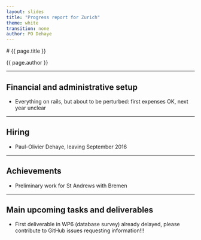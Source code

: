 ```yaml
---
layout: slides
title: "Progress report for Zurich"
theme: white
transition: none
author: PO Dehaye
---
```


<section data-markdown data-separator="^---\n" data-separator-vertical="^--\n">
# {{ page.title }}

{{ page.author }}

---

## Financial and administrative setup

- Everything on rails, but about to be perturbed: first expenses OK, next year unclear

---
## Hiring

-   Paul-Olivier Dehaye, leaving September 2016
---
## Achievements

- Preliminary work for St Andrews with Bremen

---
## Main upcoming tasks and deliverables

- First deliverable in WP6 (database survey) already delayed, please contribute to GitHub issues requesting information!!!

</section>
